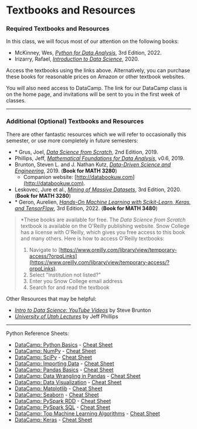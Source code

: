 # Textbooks and Resources
### Required Textbooks and Resources
In this class, we will focus most of our attention on the following books:

* McKinney, Wes, [*Python for Data Analysis*](https://wesmckinney.com/book/), 3rd Edition, 2022.
* Irizarry, Rafael, [*Introduction to Data Science*](https://rafalab.dfci.harvard.edu/dsbook-part-1/), 2020.

<!--![https://learning.oreilly.com/covers/urn:orm:book:9781492041122/200w/](https://learning.oreilly.com/library/view/data-science-from/9781492041122/) ![https://mathfordata.github.io/assets/images/MathForData.png](https://mathfordata.github.io/) ![https://wesmckinney.com/book/images/cover.png](https://wesmckinney.com/book/)-->

Access the textbooks using the links above. Alternatively, you can purchase these books for reasonable prices on Amazon or other textbook websites.

You will also need access to DataCamp. The link for our DataCamp class is on the home page, and invitations will be sent to you in the first week of classes.

-----
### Additional (Optional) Textbooks and Resources
There are other fantastic resources which we will refer to occasionally this semester, or use more completely in future semesters:
* \* Grus, Joel, [*Data Science from Scratch*](https://learning.oreilly.com/library/view/data-science-from/9781492041122/), 2nd Edition, 2019.
* Phillips, Jeff, [*Mathematical Foundations for Data Analysis*](https://mathfordata.github.io/), v0.6, 2019.
* Brunton, Steven L. and J. Nathan Kutz, [*Data-Driven Science and Engineering*](http://databookuw.com/databook.pdf), 2019. (__Book for MATH 3280__)
  * Companion website: [http://databookuw.com](http://databookuw.com).
* Leskovec, Jure et al., [*Mining of Massive Datasets*](http://www.mmds.org/), 3rd Edition, 2020. (__Book for MATH 3280__)
* \* Geron, Aurelien, [*Hands-On Machine Learning with Scikit-Learn, Keras, and TensorFlow*](https://learning.oreilly.com/library/view/hands-on-machine-learning/9781098125967/), 3rd Edition, 2022. (__Book for MATH 3480__)
<!--![http://databookuw.com/files/stacks-image-5bffc53-882x1200.png](http://databookuw.com/databook.pdf) ![https://m.media-amazon.com/images/I/61esnXkNFvL.jpg](http://www.mmds.org/) ![https://learning.oreilly.com/covers/urn:orm:book:9781492032632/200w/](https://learning.oreilly.com/library/view/hands-on-machine-learning/9781492032632/) -->

> \*These books are available for free. The *Data Science from Scratch* textbook is available on the O'Reilly publishing website. Snow College has a license with O'Reilly, which gives you free access to this book and many others. Here is how to access O'Reilly textbooks:
> 1. Navigate to [https://www.oreilly.com/library/view/temporary-access/?orpqLinks](https://www.oreilly.com/library/view/temporary-access/?orpqLinks).
> 2. Select "Institution not listed?"
> 3. Enter you Snow College email address
> 4. Search for and read the textbook

Other Resources that may be helpful:
* [*Intro to Data Science: YouTube Videos*](https://www.youtube.com/playlist?list=PLMrJAkhIeNNQV7wi9r7Kut8liLFMWQOXn) by Steve Brunton
* [*University of Utah Lectures*](https://www.cs.utah.edu/~jeffp/teaching/FoDA-2021/FoDA.html) by Jeff Phillips

-----
Python Reference Sheets:
* [DataCamp: Python Basics](https://www.datacamp.com/cheat-sheet/python-for-data-science-a-cheat-sheet-for-beginners) - [Cheat Sheet](http://datacamp-community-prod.s3.amazonaws.com/0eff0330-e87d-4c34-88d5-73e80cb955f2)
* [DataCamp: NumPy](https://www.datacamp.com/cheat-sheet/numpy-cheat-sheet-data-analysis-in-python) - [Cheat Sheet](http://datacamp-community-prod.s3.amazonaws.com/ba1fe95a-8b70-4d2f-95b0-bc954e9071b0)
* [DataCamp: SciPy](https://www.datacamp.com/cheat-sheet/scipy-cheat-sheet-linear-algebra-in-python) - [Cheat Sheet](http://datacamp-community-prod.s3.amazonaws.com/dfdb6d58-e044-4b38-bab3-5de0b825909b)
* [DataCamp: Importing Data](https://www.datacamp.com/cheat-sheet/importing-data-in-python-cheat-sheet) - [Cheat Sheet](http://datacamp-community-prod.s3.amazonaws.com/72e88aa1-b4f2-4658-9d86-15becf8263df)
* [DataCamp: Pandas Basics](https://www.datacamp.com/cheat-sheet/pandas-cheat-sheet-for-data-science-in-python) - [Cheat Sheet](http://datacamp-community-prod.s3.amazonaws.com/f04456d7-8e61-482f-9cc9-da6f7f25fc9b)
* [DataCamp: Data Wrangling in Pandas](https://www.datacamp.com/cheat-sheet/pandas-cheat-sheet-data-wrangling-in-python) - [Cheat Sheet](http://datacamp-community-prod.s3.amazonaws.com/d4efb29b-f9c6-4f1c-8c98-6f568d88b48f)
* [DataCamp: Data Visualization](https://www.datacamp.com/cheat-sheet/data-viz-cheat-sheet) - [Cheat Sheet](https://s3.amazonaws.com/assets.datacamp.com/email/other/Data+Visualizations+-+DataCamp.pdf)
* [DataCamp: Matplotlib](https://www.datacamp.com/cheat-sheet/matplotlib-cheat-sheet-plotting-in-python) - [Cheat Sheet](http://datacamp-community-prod.s3.amazonaws.com/e1a8f39d-71ad-4d13-9a6b-618fe1b8c9e9)
* [DataCamp: Seaborn](https://www.datacamp.com/cheat-sheet/python-seaborn-cheat-sheet) - [Cheat Sheet](http://datacamp-community-prod.s3.amazonaws.com/263130e2-2c92-4348-a356-9ed9b5034247)
* [DataCamp: PySpark RDD](https://www.datacamp.com/cheat-sheet/pyspark-cheat-sheet-spark-in-python) - [Cheat Sheet](http://datacamp-community-prod.s3.amazonaws.com/acfa4325-1d43-4542-8ce4-bea2d287db10)
* [DataCamp: PySpark SQL](https://www.datacamp.com/cheat-sheet/pyspark-cheat-sheet-spark-dataframes-in-python) - [Cheat Sheet](https://www.datacamp.com/cheat-sheet/pyspark-cheat-sheet-spark-dataframes-in-python)
* [DataCamp: Top Machine Learning Algorithms](https://www.datacamp.com/cheat-sheet/machine-learning-cheat-sheet) - [Cheat Sheet](https://s3.amazonaws.com/assets.datacamp.com/email/other/ML+Cheat+Sheet_2.pdf)
* [DataCamp: Keras](https://www.datacamp.com/cheat-sheet/keras-cheat-sheet-neural-networks-in-python) - [Cheat Sheet](https://res.cloudinary.com/dyd911kmh/image/upload/v1660903348/Keras_Cheat_Sheet_gssmi8.pdf)
